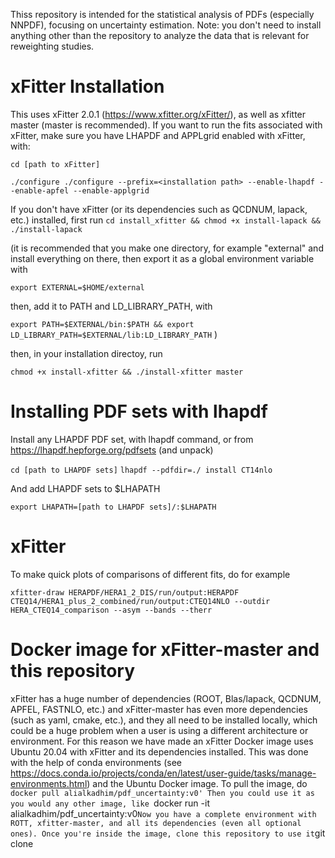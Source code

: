 Thiss repository is intended for the statistical analysis of PDFs (especially NNPDF), focusing on uncertainty estimation. Note: you don't need to install anything other than the repository to analyze the data that is relevant for reweighting studies.

# xFitter Installation
This uses xFitter 2.0.1 (https://www.xfitter.org/xFitter/), as well as xfitter master (master is recommended). If you want to run the fits associated with xFitter, make sure you have LHAPDF and APPLgrid enabled with xFitter, with:

`cd [path to xFitter]`

`./configure ./configure --prefix=<installation path> --enable-lhapdf --enable-apfel --enable-applgrid ` 

If you don't have xFitter (or its dependencies such as QCDNUM, lapack, etc.) installed, first run 
`cd install_xfitter && chmod +x install-lapack && ./install-lapack`

(it is recommended that you make one directory, for example "external" and install everything on there, then export it as a global environment variable with 

`export EXTERNAL=$HOME/external`

then, add it to PATH and LD_LIBRARY_PATH, with

`export PATH=$EXTERNAL/bin:$PATH && export LD_LIBRARY_PATH=$EXTERNAL/lib:LD_LIBRARY_PATH`
)

then, in your installation directoy, run

`chmod +x install-xfitter && ./install-xfitter master`

# Installing PDF sets with lhapdf
Install any LHAPDF PDF set, with lhapdf command, or from https://lhapdf.hepforge.org/pdfsets (and unpack)
  
`cd [path to LHAPDF sets]`
`lhapdf --pdfdir=./ install CT14nlo`
  
And add LHAPDF sets to $LHAPATH
  
`export LHAPATH=[path to LHAPDF sets]/:$LHAPATH`

# xFitter

To make quick plots of comparisons of different fits, do for example
  
`xfitter-draw HERAPDF/HERA1_2_DIS/run/output:HERAPDF CTEQ14/HERA1_plus_2_combined/run/output:CTEQ14NLO --outdir HERA_CTEQ14_comparison --asym --bands --therr`


# Docker image for xFitter-master and this repository
xFitter has a huge number of dependencies (ROOT, Blas/lapack, QCDNUM, APFEL, FASTNLO, etc.) and xFitter-master has even more dependencies (such as yaml, cmake, etc.), and they all need to be installed locally, which could be a huge problem when a user is using a different architecture or environment. For this reason we have made an xFitter Docker image uses Ubuntu 20.04 with xFitter and its dependencies installed. This was done with the help of conda environments (see https://docs.conda.io/projects/conda/en/latest/user-guide/tasks/manage-environments.html) and the Ubuntu Docker image. To pull the image, do
`docker pull alialkadhim/pdf_uncertainty:v0'
Then you could use it as you would any other image, like
`docker run -it alialkadhim/pdf_uncertainty:v0`
Now you have a complete environment with ROTT, xfitter-master, and all its dependencies (even all optional ones). Once you're inside the image, clone this repository to use it
`git clone 
